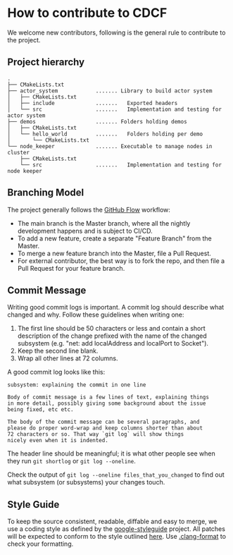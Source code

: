 # How to contribute to CDCF

We welcome new contributors, following is the general rule to contribute to the project.

## Project hierarchy

```text
.
├── CMakeLists.txt
├── actor_system            ....... Library to build actor system
│   ├── CMakeLists.txt
│   ├── include             .......   Exported headers
│   └── src                 .......   Implementation and testing for actor system
├── demos                   ....... Folders holding demos
│   ├── CMakeLists.txt
│   └── hello_world         .......   Folders holding per demo
│       └── CMakeLists.txt
└── node_keeper             ....... Executable to manage nodes in cluster
    ├── CMakeLists.txt
    └── src                 .......   Implementation and testing for node keeper
```
## Branching Model

The project generally follows the [GitHub Flow](https://guides.github.com/introduction/flow/) workflow:

* The main branch is the Master branch, where all the nightly development happens and is subject to CI/CD.
* To add a new feature, create a separate "Feature Branch" from the Master.
* To merge a new feature branch into the Master, file a Pull Request.
* For external contributor, the best way is to fork the repo, and then file a Pull Request for your feature branch.

## Commit Message

Writing good commit logs is important.  A commit log should describe what
changed and why.  Follow these guidelines when writing one:

1. The first line should be 50 characters or less and contain a short
   description of the change prefixed with the name of the changed
   subsystem (e.g. "net: add localAddress and localPort to Socket").
2. Keep the second line blank.
3. Wrap all other lines at 72 columns.

A good commit log looks like this:

```
subsystem: explaining the commit in one line

Body of commit message is a few lines of text, explaining things
in more detail, possibly giving some background about the issue
being fixed, etc etc.

The body of the commit message can be several paragraphs, and
please do proper word-wrap and keep columns shorter than about
72 characters or so. That way `git log` will show things
nicely even when it is indented.
```

The header line should be meaningful; it is what other people see when they
run `git shortlog` or `git log --oneline`.

Check the output of `git log --oneline files_that_you_changed` to find out
what subsystem (or subsystems) your changes touch.

## Style Guide

To keep the source consistent, readable, diffable and easy to merge, we use a coding style as defined by the [google-styleguide](https://github.com/google/styleguide) project. All patches will be expected to conform to the style outlined [here](https://google.github.io/styleguide/cppguide.html). Use [.clang-format](https://github.com/google/googletest/blob/master/.clang-format) to check your formatting.
